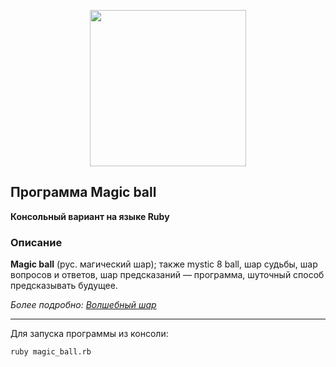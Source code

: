 <p align="center">
  <a>
    <img src="https://upload.wikimedia.org/wikipedia/commons/e/eb/Magic_eight_ball.png" width="250">
  </a>
 </p>

## Программа Magic ball

**Консольный вариант на языке Ruby**

### Описание


**Magic ball** (рус. магический шар); также mystic 8 ball, шар судьбы, шар вопросов и ответов, шар предсказаний — программа, шуточный способ предсказывать будущее. 

*Более подробно:* *[Волшебный шар](https://ru.wikipedia.org/wiki/Magic_8_ball)*

---

Для запуска программы из консоли: 

```
ruby magic_ball.rb
```


